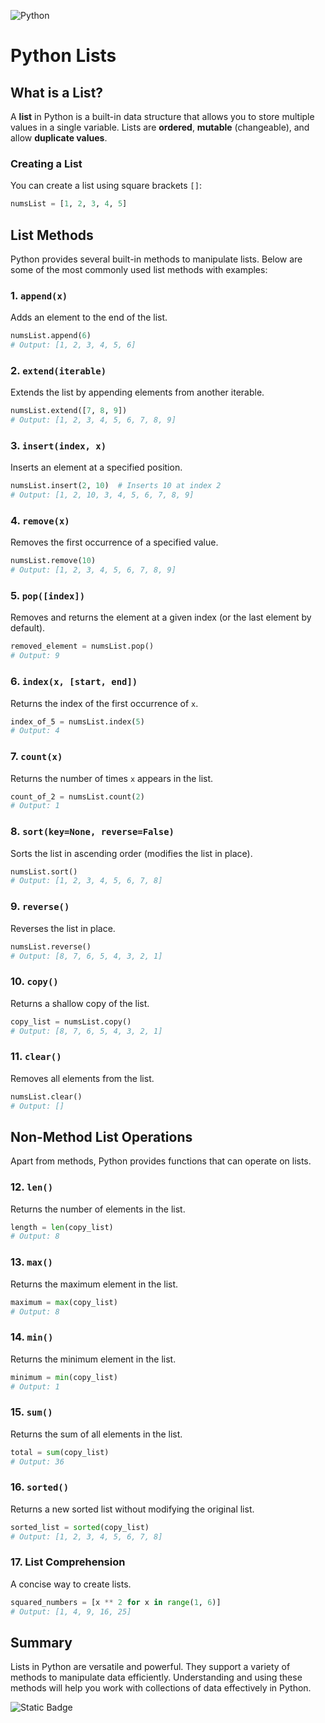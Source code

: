 ![Python](https://img.shields.io/badge/Python-FFD43B?style=for-the-badge&logo=python&logoColor=blue)

# Python Lists

## What is a List?
A **list** in Python is a built-in data structure that allows you to store multiple values in a single variable. Lists are **ordered**, **mutable** (changeable), and allow **duplicate values**.

### Creating a List
You can create a list using square brackets `[]`:
```python
numsList = [1, 2, 3, 4, 5]
```

## List Methods
Python provides several built-in methods to manipulate lists. Below are some of the most commonly used list methods with examples:

### 1. `append(x)`
Adds an element to the end of the list.
```python
numsList.append(6)
# Output: [1, 2, 3, 4, 5, 6]
```

### 2. `extend(iterable)`
Extends the list by appending elements from another iterable.
```python
numsList.extend([7, 8, 9])
# Output: [1, 2, 3, 4, 5, 6, 7, 8, 9]
```

### 3. `insert(index, x)`
Inserts an element at a specified position.
```python
numsList.insert(2, 10)  # Inserts 10 at index 2
# Output: [1, 2, 10, 3, 4, 5, 6, 7, 8, 9]
```

### 4. `remove(x)`
Removes the first occurrence of a specified value.
```python
numsList.remove(10)
# Output: [1, 2, 3, 4, 5, 6, 7, 8, 9]
```

### 5. `pop([index])`
Removes and returns the element at a given index (or the last element by default).
```python
removed_element = numsList.pop()
# Output: 9
```

### 6. `index(x, [start, end])`
Returns the index of the first occurrence of `x`.
```python
index_of_5 = numsList.index(5)
# Output: 4
```

### 7. `count(x)`
Returns the number of times `x` appears in the list.
```python
count_of_2 = numsList.count(2)
# Output: 1
```

### 8. `sort(key=None, reverse=False)`
Sorts the list in ascending order (modifies the list in place).
```python
numsList.sort()
# Output: [1, 2, 3, 4, 5, 6, 7, 8]
```

### 9. `reverse()`
Reverses the list in place.
```python
numsList.reverse()
# Output: [8, 7, 6, 5, 4, 3, 2, 1]
```

### 10. `copy()`
Returns a shallow copy of the list.
```python
copy_list = numsList.copy()
# Output: [8, 7, 6, 5, 4, 3, 2, 1]
```

### 11. `clear()`
Removes all elements from the list.
```python
numsList.clear()
# Output: []
```

## Non-Method List Operations
Apart from methods, Python provides functions that can operate on lists.

### 12. `len()`
Returns the number of elements in the list.
```python
length = len(copy_list)
# Output: 8
```

### 13. `max()`
Returns the maximum element in the list.
```python
maximum = max(copy_list)
# Output: 8
```

### 14. `min()`
Returns the minimum element in the list.
```python
minimum = min(copy_list)
# Output: 1
```

### 15. `sum()`
Returns the sum of all elements in the list.
```python
total = sum(copy_list)
# Output: 36
```

### 16. `sorted()`
Returns a new sorted list without modifying the original list.
```python
sorted_list = sorted(copy_list)
# Output: [1, 2, 3, 4, 5, 6, 7, 8]
```

### 17. List Comprehension
A concise way to create lists.
```python
squared_numbers = [x ** 2 for x in range(1, 6)]
# Output: [1, 4, 9, 16, 25]
```

## Summary
Lists in Python are versatile and powerful. They support a variety of methods to manipulate data efficiently. Understanding and using these methods will help you work with collections of data effectively in Python.

![Static Badge](https://img.shields.io/badge/Aditya%20Kumar-black?style=for-the-badge&logo=atlasos&logoColor=%23ffffff)